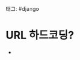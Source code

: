 태그: #django 

# URL 하드코딩?


<form action="/articles/create/">

-

<form action="{% url 'articles:create' %}">
